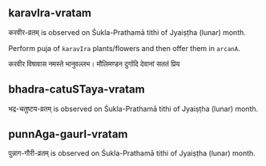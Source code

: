 ## karavIra-vratam

करवीर-व्रतम् is observed on Śukla-Prathamā tithi of Jyaiṣṭha (lunar) month.

Perform puja of `karavIra` plants/flowers and then offer them in `arcanA`.

करवीर विषावास नमस्ते भानुवल्लभ।
मौलिमण्डन दुर्गादि देवानां सततं प्रिय

## bhadra-catuSTaya-vratam

भद्र-चतुष्टय-व्रतम् is observed on Śukla-Prathamā tithi of Jyaiṣṭha (lunar) month.



## punnAga-gaurI-vratam

पुन्नाग-गौरी-व्रतम् is observed on Śukla-Prathamā tithi of Jyaiṣṭha (lunar) month.



